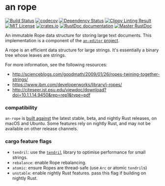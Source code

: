 # an rope
[![Build Status](https://travis-ci.org/an-cabal/an-rope.svg?branch=master)](https://travis-ci.org/an-cabal/an-rope)
[![codecov](https://codecov.io/gh/an-cabal/an-rope/branch/master/graph/badge.svg)](https://codecov.io/gh/an-cabal/an-rope)
[![Dependency Status](https://dependencyci.com/github/an-cabal/an-rope/badge)](https://dependencyci.com/github/an-cabal/an-rope)
[![Clippy Linting Result](https://img.shields.io/badge/clippy-linted-green.svg)](https://clippy.bashy.io/github/an-cabal/an-rope/master/log)
[![MIT License](https://img.shields.io/badge/license-MIT-blue.svg)](https://github.com/an-cabal/an-rope/blob/master/LICENSE) [![crates.io](https://img.shields.io/crates/v/an-rope.svg)](https://crates.io/crates/an-rope)
[![RustDoc documentation](https://docs.rs/an-rope/badge.svg)](https://docs.rs/an-rope)
[![Master RustDoc](https://img.shields.io/badge/docs-master-blue.svg)](https://an-cabal.github.io/an-rope)

An immutable Rope data structure for storing large text documents. This implementation is a component of the [`an-editor` project](https://github.com/an-cabal/an-editor).

A rope is an efficient data structure for large strings. It's
essentially a binary tree whose leaves are strings.

For more information, see the following resources:

+ http://scienceblogs.com/goodmath/2009/01/26/ropes-twining-together-strings/
+ https://www.ibm.com/developerworks/library/j-ropes/
+ http://citeseer.ist.psu.edu/viewdoc/download?doi=10.1.1.14.9450&rep=rep1&type=pdf

### compatibility

`an-rope` is [built against](https://travis-ci.org/an-cabal/an-rope) the latest stable, beta, and nightly Rust releases, on macOS and Ubuntu. Some features rely on nightly Rust, and may not be available on other release channels.

### cargo feature flags

+ `tendril`: use the [`tendril`](https://docs.rs/crate/tendril/0.2.3) library to optimise performance for small strings.
+ `rebalance`: enable Rope rebalancing.
+ `atomic`: ensure Ropes are thread-safe (use `Arc` or atomic `tendril`s)
+ `unstable`: enable nightly Rust features. pass this flag if building on nightly Rust.
